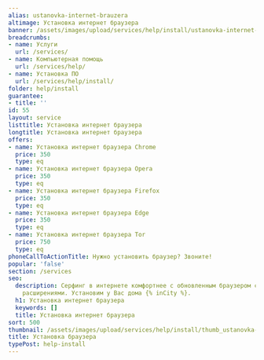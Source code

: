 ```yaml
---
alias: ustanovka-internet-brauzera
altimage: Установка интернет браузера
banner: /assets/images/upload/services/help/install/ustanovka-internet-brauzera.jpg
breadcrumbs:
- name: Услуги
  url: /services/
- name: Компьютерная помощь
  url: /services/help/
- name: Установка ПО
  url: /services/help/install/
folder: help/install
guarantee:
- title: ''
id: 55
layout: service
listtitle: Установка интернет браузера
longtitle: Установка интернет браузера
offers:
- name: Установка интернет браузера Chrome
  price: 350
  type: eq
- name: Установка интернет браузера Opera
  price: 350
  type: eq
- name: Установка интернет браузера Firefox
  price: 350
  type: eq
- name: Установка интернет браузера Edge
  price: 350
  type: eq
- name: Установка интернет браузера Tor
  price: 750
  type: eq
phoneCallToActionTitle: Нужно установить браузер? Звоните!
popular: 'false'
section: /services
seo:
  description: Серфинг в интернете комфортнее с обновленным браузером с необходимыми
    расширениями. Установим у Вас дома {% inCity %}.
  h1: Установка интернет браузера
  keywords: []
  title: Установка интернет браузера
sort: 500
thumbnail: /assets/images/upload/services/help/install/thumb_ustanovka-internet-brauzera.jpg
title: Установка браузера
typePost: help-install
---
```

